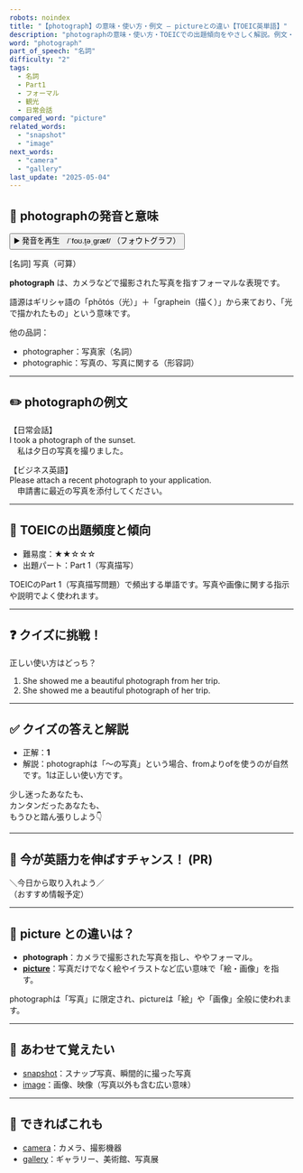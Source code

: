 ```yaml
---
robots: noindex
title: "【photograph】の意味・使い方・例文 ― pictureとの違い【TOEIC英単語】"
description: "photographの意味・使い方・TOEICでの出題傾向をやさしく解説。例文・クイズ付きでpictureとの違いもわかりやすく学べます。"
word: "photograph"
part_of_speech: "名詞"
difficulty: "2"
tags:
  - 名詞
  - Part1
  - フォーマル
  - 観光
  - 日常会話
compared_word: "picture"
related_words:
  - "snapshot"
  - "image"
next_words:
  - "camera"
  - "gallery"
last_update: "2025-05-04"
---
```


## 🔰 photographの発音と意味

<button class="play-audio" onclick="playTTS('photograph')">
  <span class="play-audio-main">
    ▶️ 発音を再生　/ˈfoʊ.t̬əˌɡræf/
  </span>
  <span class="play-audio-sub">
    （フォウトグラフ）
  </span>
</button>

[名詞] 写真（可算）

**photograph** は、カメラなどで撮影された写真を指すフォーマルな表現です。

語源はギリシャ語の「phōtós（光）」＋「graphein（描く）」から来ており、「光で描かれたもの」という意味です。

他の品詞：  
- photographer：写真家（名詞）
- photographic：写真の、写真に関する（形容詞）

---

## ✏️ photographの例文

【日常会話】  
I took a photograph of the sunset.  
　私は夕日の写真を撮りました。

【ビジネス英語】  
Please attach a recent photograph to your application.  
　申請書に最近の写真を添付してください。

---

## 🎯 TOEICの出題頻度と傾向

- 難易度：★★☆☆☆
- 出題パート：Part 1（写真描写）

TOEICのPart 1（写真描写問題）で頻出する単語です。写真や画像に関する指示や説明でよく使われます。

---

## ❓ クイズに挑戦！

正しい使い方はどっち？

1. She showed me a beautiful photograph from her trip.  
2. She showed me a beautiful photograph of her trip.

---

## ✅ クイズの答えと解説

- 正解：**1**
- 解説：photographは「～の写真」という場合、fromよりofを使うのが自然です。1は正しい使い方です。

少し迷ったあなたも、  
カンタンだったあなたも、  
もうひと踏ん張りしよう👇️

---

## 🚀 今が英語力を伸ばすチャンス！ (PR)

<div class="info-center">
＼今日から取り入れよう／<br>  
（おすすめ情報予定）
</div>

---

## 🤔  picture との違いは？

- **photograph**：カメラで撮影された写真を指し、ややフォーマル。
- **[picture](/word/picture/)**：写真だけでなく絵やイラストなど広い意味で「絵・画像」を指す。

photographは「写真」に限定され、pictureは「絵」や「画像」全般に使われます。

---

## 🧩 あわせて覚えたい

- [snapshot](/word/snapshot/)：スナップ写真、瞬間的に撮った写真
- [image](/word/image/)：画像、映像（写真以外も含む広い意味）

---

## 📖 できればこれも

- [camera](/word/camera/)：カメラ、撮影機器
- [gallery](/word/gallery/)：ギャラリー、美術館、写真展

<!-- cvid: aid04_bid21 -->

